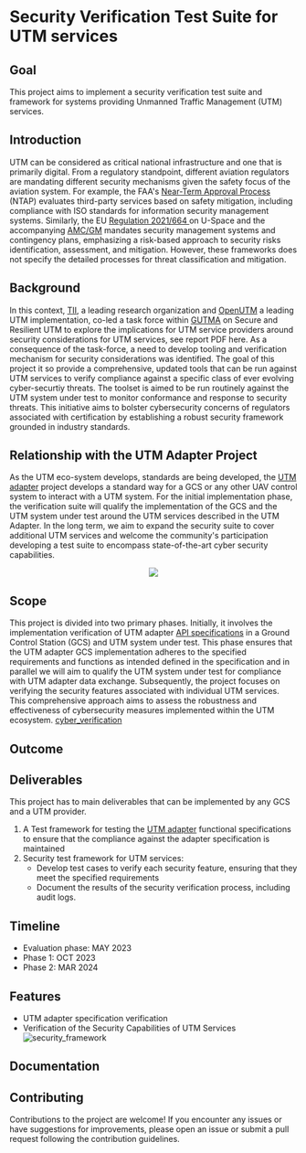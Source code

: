 # Security Verification Test Suite for UTM services

## Goal
This project aims to implement a security verification test suite and framework for systems providing Unmanned Traffic Management (UTM) services.

## Introduction
UTM can be considered as critical national infrastructure and one that is primarily digital. From a regulatory standpoint, different aviation regulators are mandating different security mechanisms given the safety focus of the aviation system. For example, the FAA's [Near-Term Approval Process](https://www.faa.gov/uas/advanced_operations/traffic_management) (NTAP) evaluates third-party services based on safety mitigation, including compliance with ISO standards for information security management systems.
Similarly, the EU [Regulation 2021/664 ](https://eur-lex.europa.eu/legal-content/EN/TXT/HTML/?uri=CELEX:32021R0664) on U-Space and the accompanying [AMC/GM](https://www.easa.europa.eu/en/document-library/acceptable-means-of-compliance-and-guidance-materials/amc-and-gm-implementing) mandates security management systems and contingency plans, emphasizing a risk-based approach to security risks identification, assessment, and mitigation. However, these frameworks
does not specify the detailed processes for threat classification and mitigation.
## Background
In this context, [TII](https://tii.ae), a leading research organization and [OpenUTM](https://openutm.net) a leading UTM implementation, co-led a task force within [GUTMA](https://gutma.org) on Secure and Resilient UTM to explore the implications for UTM service providers around security considerations for UTM services, see report PDF here. As a consequence of the task-force, a need to develop tooling and verification mechanism for security considerations was identified. 
The goal of this project it so provide a comprehensive, updated tools that can be run against UTM services to verify compliance against a specific class of ever evolving cyber-securtiy threats. The toolset is aimed to be run routinely against the UTM system under test to monitor conformance and response to security threats. This initiative aims to bolster cybersecurity concerns of regulators associated with certification by establishing a robust security framework grounded in industry standards. 

## Relationship with the UTM Adapter Project

As the UTM eco-system develops, standards are being developed, the [UTM adapter](https://github.com/Dronecode/utm-adapter) project develops a standard way for a GCS or any other UAV control system to interact with a UTM system.
For the initial implementation phase, the verification suite will qualify the implementation of the GCS and the UTM system under test around the UTM services described in the UTM Adapter. In the long term, we aim to expand the security suite to cover additional UTM services and welcome the community's participation developing a test suite to encompass state-of-the-art cyber security capabilities. 

<p align="center">
  <img src="https://github.com/tiiuae/UTM-Security-Verifier/assets/8924200/19df59e1-bae4-43fd-a023-f9f5c7558d75">
</p>

## Scope
This project is divided into two primary phases. Initially, it involves the implementation verification of UTM adapter [API specifications](https://github.com/Dronecode/utm-adapter/blob/main/ussp-api/utm-adapter.yaml) in a Ground Control Station (GCS) and UTM system under test. This phase ensures that the UTM adapter GCS implementation adheres to the specified requirements and functions as intended defined in the specification and in parallel we will aim to qualify the UTM system under test for compliance with UTM adapter data exchange. 
Subsequently, the project focuses on verifying the security features associated with individual UTM services. This comprehensive approach aims to assess the robustness and effectiveness of cybersecurity measures implemented within the UTM ecosystem.
[cyber_verification](https://github.com/govindsi/UTM-Security-Verification-Suite/assets/8924200/f5f8c9c5-0eb2-43b9-8d47-ca052645f269)

## Outcome

## Deliverables
This project has to main deliverables that can be implemented by any GCS and a UTM provider. 

1. A Test framework for testing the [UTM adapter](https://github.com/Dronecode/utm-adapter) functional specifications to ensure that the compliance against the adapter specification is maintained
2. Security test framework for UTM services:
   * Develop test cases to verify each security feature, ensuring that they meet the specified requirements
   * Document the results of the security verification process, including audit logs.
   
## Timeline

  * Evaluation phase: MAY 2023
  * Phase 1: OCT 2023
  * Phase 2: MAR 2024

## Features
- UTM adapter specification verification
- Verification of the Security Capabilities of UTM Services
 ![security_framework](https://github.com/tiiuae/UTM-Security-Verification-Suite/assets/8924200/70875664-3ac0-4b14-90a8-c09a3f9e08df)


## Documentation


## Contributing
Contributions to the project are welcome! If you encounter any issues or have suggestions for improvements, please open an issue or submit a pull request following the contribution guidelines.



